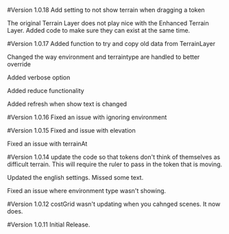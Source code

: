 #Version 1.0.18
Add setting to not show terrain when dragging a token

The original Terrain Layer does not play nice with the Enhanced Terrain Layer.  Added code to make sure they can exist at the same time.

#Version 1.0.17
Added function to try and copy old data from TerrainLayer

Changed the way environment and terraintype are handled to better override

Added verbose option

Added reduce functionality

Added refresh when show text is changed

#Version 1.0.16
Fixed an issue with ignoring environment

#Version 1.0.15
Fixed and issue with elevation

Fixed an issue with terrainAt

#Version 1.0.14
update the code so that tokens don't think of themselves as difficult terrain.  This will require the ruler to pass in the token that is moving.

Updated the english settings.  Missed some text.

Fixed an issue where environment type wasn't showing.

#Version 1.0.12
costGrid wasn't updating when you cahnged scenes.  It now does.

#Version 1.0.11
Initial Release.